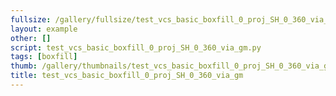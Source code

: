 ```yaml
---
fullsize: /gallery/fullsize/test_vcs_basic_boxfill_0_proj_SH_0_360_via_gm.png
layout: example
other: []
script: test_vcs_basic_boxfill_0_proj_SH_0_360_via_gm.py
tags: [boxfill]
thumb: /gallery/thumbnails/test_vcs_basic_boxfill_0_proj_SH_0_360_via_gm.png
title: test_vcs_basic_boxfill_0_proj_SH_0_360_via_gm
---
```

